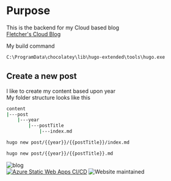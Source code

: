 # Purpose

This is the backend for my Cloud based blog  
[Fletcher's Cloud Blog](https://cloud.fskelly.com)

My build command

```bash
C:\ProgramData\chocolatey\lib\hugo-extended\tools\hugo.exe
```

## Create a new post

I like to create my content based upon year  
My folder structure looks like this  

```bash
content  
|---post
    |---year
        |---postTitle
            |---index.md
```

```bash
hugo new post/{{year}}/{{postTitle}}/index.md
```

```bash
hugo new post/{{year}}/{{postTitle}}.md
```

![blog](https://img.shields.io/website-up-down-green-red/https/cloud.fskelly.com.svg)  
[![Azure Static Web Apps CI/CD](https://github.com/fskelly/flkelly-cloudblog/actions/workflows/azure-static-web-apps-lively-field-0f34d4403.yml/badge.svg)](https://github.com/fskelly/flkelly-cloudblog/actions/workflows/azure-static-web-apps-lively-field-0f34d4403.yml)
![Website maintained](https://img.shields.io/maintenance/yes/2022?style=plastic)
